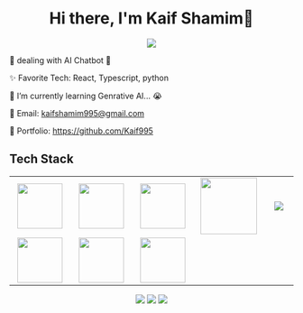 <body>
  <div align="center">
    <h1> Hi there, I'm Kaif Shamim👋<a href="https://github.com/Kaif995/"></h1>
  </div>
<p align="center">
<a href="https://github.com/Kaif995"><img src="https://readme-typing-svg.herokuapp.com/?lines=NLP+and+Web+Developer;Mern+Stack+Developer&font=Roboto&size=26&duration=3500&pause=500&center=true&width=500&height=50&color=eab676"></a>
	


🤵 dealing with AI Chatbot 🤖

✨ Favorite Tech: React, Typescript, python

📓 I’m currently learning Genrative AI... 😭

📧 Email: kaifshamim995@gmail.com

🎨 Portfolio: https://github.com/Kaif995


 
<h2>Tech Stack</h2>

<table width="100">
<tr>
    <td align='center' width="200">
        <img src="https://www.svgrepo.com/show/353648/dialogflow.svg" width="80">
    </td>

  <td align='center' width="200">
        <img src="https://upload.wikimedia.org/wikipedia/commons/thumb/c/cb/Google_Assistant_logo.svg/1200px-Google_Assistant_logo.svg.png"  width="80">
    </td>
 <td align='center' width="200">
        <img src="https://github.com/abranhe/programming-languages-logos/blob/master/src/javascript/javascript.svg" width="80">
    </td>
 <td align='center' width="200">
        <img src="https://fiverr-res.cloudinary.com/npm-assets/layout-server/fiverr-og-logo.5fd6463.png" width="100">
    </td>
 <td align='center' width="200">
        <img src="https://www.vectorlogo.zone/logos/reactjs/reactjs-ar21.svg">
    </td>
 
</tr>
 
<tr>
    <td align='center'>
        <img src="https://upload.wikimedia.org/wikipedia/commons/thumb/3/38/HTML5_Badge.svg/600px-HTML5_Badge.svg.png"  width="80">
    </td>
    <td align='center'>
        <img src="https://upload.wikimedia.org/wikipedia/commons/thumb/4/4c/Typescript_logo_2020.svg/1200px-Typescript_logo_2020.svg.png" width="80">
    </td>
 <td align='center'>
        <img src="https://github.com/bestofjs/bestofjs-webui/blob/master/public/logos/vscode.svg" width="80">
 </td>
</tr>
 

    
</table>
</p>
<p align="center">
<a href="https://www.linkedin.com/in/kaif-shamim-548174297"><img src="https://img.shields.io/badge/-Kaif%20Shamim-0077B5?style=flat&logo=Linkedin&logoColor=white"/></a>
<a href="mailto:kaifshamim995@gmail.com"><img src="https://img.shields.io/badge/-kaifshamim995@gmail.com-D14836?style=flat&logo=Gmail&logoColor=white"/></a>
<a href="https://www.instagram.com/kaifshamim/"><img src="https://img.shields.io/badge/-@kaifshamim-E4405F?style=flat&logo=Instagram&logoColor=white"/></a>
 </p>
 
<br>
